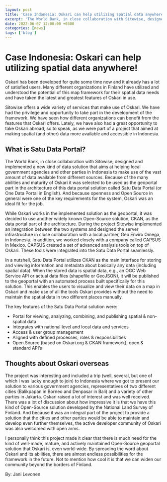 ```yaml
---
layout: post
title: 'Case Indonesia: Oskari can help utilizing spatial data anywhere!'
excerpt: 'The World Bank, in close collaboration with Sitowise, designed and implemented a new kind of data solution that aims at helping local government agencies and other parties in Indonesia to make use of the vast amount of data available from different sources.'
date: 2022-06-07 12:00:00 +0300
categories: [news]
tags: ['blog']
---
```


# Case Indonesia: Oskari can help utilizing spatial data anywhere!

Oskari has been developed for quite some time now and it already has a lot of satisfied users. Many different organizations in Finland have utilized and understood the potential of this map framework for their spatial data needs and have taken the latest and greatest features of Oskari in use.

Sitowise offers a wide variety of services that make use of Oskari. We have had the privilege and opportunity to take part in the development of the framework. We have seen how different organizations can benefit from the features that Oskari offers. Lately, we have also had a great opportunity to take Oskari abroad, so to speak, as we were part of a project that aimed at making spatial (and other) data more available and accessible in Indonesia.

## What is Satu Data Portal?

The World Bank, in close collaboration with Sitowise, designed and implemented a new kind of data solution that aims at helping local government agencies and other parties in Indonesia to make use of the vast amount of data available from different sources. Because of the many abilities and maturity of Oskari it was selected to be used as the geoportal part in the architecture of this data portal solution called Satu Data Portal (or One Data Portal in English). And because openness and Open Source in general were one of the key requirements for the system, Oskari was an ideal fit for the job.

While Oskari works in the implemented solution as the geoportal, it was decided to use another widely known Open-Source solution, CKAN, as the data portal part of the architecture. During the project Sitowise implemented an integration between the two systems and designed the server infrastructure in close collaboration with a local partner, Geo Enviro Omega, in Indonesia. In addition, we worked closely with a company called CAPSUS in Mexico. CAPSUS created a set of advanced analysis tools on top of Oskari. These tools were integrated into the Satu Data Portal seamlessly.

In a nutshell, Satu Data Portal utilizes CKAN as the main interface for storing and viewing information and metadata about basically any data (including spatial data). When the stored data is spatial data, e.g., an OGC Web Service API or actual data files (shapefile or GeoJSON), it will be published to the geoportal with an automated process built specifically for this solution. This enables the users to visualize and view their data on a map in Oskari and make use of all the tools Oskari provides without the need to maintain the spatial data in two different places manually.

The key features of the Satu Data Portal solution were:

- Portal for viewing, analyzing, combining, and publishing spatial & non-spatial data
- Integrates with national level and local data and services
- Access & user group management
- Aligned with defined processes, roles & responsibilities
- Open Source (based on Oskari.org & CKAN framework), open & standard API’s

## Thoughts about Oskari overseas

The project was interesting and included a trip (well, several, but one of which I was lucky enough to join) to Indonesia where we got to present our solution to various government agencies, representatives of two different cities (Balikpapan in Borneo and Denpasar in Bali) and a variety of other parties in Jakarta. Oskari raised a lot of interest and was well received. There was a lot of discussion about how impressive it is that we have this kind of Open-Source solution developed by the National Land Survey of Finland. And because it was an integral part of the project to provide a solution that the cities and other parties would be able to maintain and develop even further themselves, the active developer community of Oskari was also welcomed with open arms.

I personally think this project made it clear that there is much need for the kind of well-made, mature, and actively maintained Open-Source geoportal solution that Oskari is, even world-wide. By spreading the word about Oskari and its abilities, there are almost endless possibilities for the framework in the future. Not to mention how cool it is that we can widen our community beyond the borders of Finland.

By: Jani Levonen
